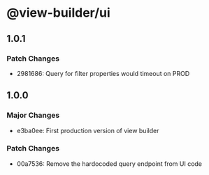 # @view-builder/ui

## 1.0.1

### Patch Changes

- 2981686: Query for filter properties would timeout on PROD

## 1.0.0

### Major Changes

- e3ba0ee: First production version of view builder

### Patch Changes

- 00a7536: Remove the hardocoded query endpoint from UI code
